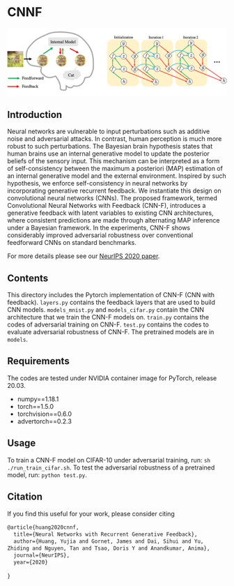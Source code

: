 # CNNF
<img align="center" src="CNNF.png" width="750">

## Introduction

Neural networks are vulnerable to input perturbations such as additive noise and adversarial attacks. In contrast, human perception is much more robust to such perturbations. The Bayesian brain hypothesis states that human brains use an internal generative model to update the posterior beliefs of the sensory input. This mechanism can be interpreted as a form of self-consistency between the maximum a posteriori (MAP) estimation of an internal generative model and the external environment. Inspired by such hypothesis, we enforce self-consistency in neural networks by incorporating generative recurrent feedback. We instantiate this design on convolutional neural networks (CNNs). The proposed framework, termed Convolutional Neural Networks with Feedback (CNN-F), introduces a generative feedback with latent variables to existing CNN architectures, where consistent predictions are made through alternating MAP inference under a Bayesian framework. In the experiments, CNN-F shows considerably improved adversarial robustness over conventional feedforward CNNs on standard benchmarks.

For more details please see our [NeurIPS 2020 paper](https://arxiv.org/abs/2007.09200).

## Contents

This directory includes the Pytorch implementation of CNN-F (CNN with feedback).
`layers.py` contains the feedback layers that are used to build CNN models.
`models_mnist.py` and `models_cifar.py` contain the CNN architecture that we train the CNN-F models on. 
`train.py` contains the codes of adversarial training on CNN-F. 
`test.py` contains the codes to evaluate adversarial robustness of CNN-F.
The pretrained models are in `models`.

## Requirements
The codes are tested under NVIDIA container image for PyTorch, release 20.03.

*   numpy==1.18.1
*   torch==1.5.0
*   torchvision==0.6.0
*   advertorch==0.2.3


## Usage

To train a CNN-F model on CIFAR-10 under adversarial training, run: `sh ./run_train_cifar.sh`.
To test the adversarial robustness of a pretrained model, run: `python test.py`.


## Citation

If you find this useful for your work, please consider citing

```
@article{huang2020cnnf,
  title={Neural Networks with Recurrent Generative Feedback},
  author={Huang, Yujia and Gornet, James and Dai, Sihui and Yu, Zhiding and Nguyen, Tan and Tsao, Doris Y and Anandkumar, Anima},
  journal={NeurIPS},
  year={2020}

}
```